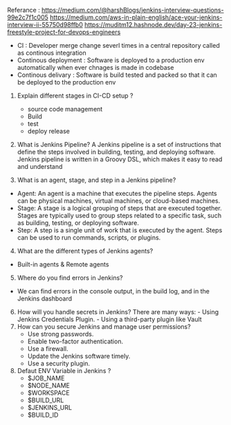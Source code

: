 Referance : https://medium.com/@harshBlogs/jenkins-interview-questions-99e2c7f1c005
            https://medium.com/aws-in-plain-english/ace-your-jenkins-interview-ii-55750d98ffb0
            https://muditm12.hashnode.dev/day-23-jenkins-freestyle-project-for-devops-engineers

- CI : Developer merge change severl times in a central repository  called as continous integration 
- Continous deployment : Software is deployed to a production env automatically when ever chnages is made in codebase 
- Continous delivary : Software is build tested and packed so that it can be deployed to the production env 

1) Explain different stages in CI-CD setup ?
   - source code management
   - Build
   - test
   - deploy release
2)  What is Jenkins Pipeline?
A Jenkins pipeline is a set of instructions that define the steps involved in building, testing, and deploying software. Jenkins pipeline is written in a Groovy DSL, which makes it easy to read and understand

3) What is an agent, stage, and step in a Jenkins pipeline?
  -  Agent: An agent is a machine that executes the pipeline steps. Agents can be physical machines, virtual machines, or cloud-based machines.
  -  Stage: A stage is a logical grouping of steps that are executed together. Stages are typically used to group steps related to a specific task, such as building, testing, or deploying software.
  -  Step: A step is a single unit of work that is executed by the agent. Steps can be used to run commands, scripts, or plugins.
4) What are the different types of Jenkins agents?
  - Built-in agents & Remote agents
5) Where do you find errors in Jenkins?
  - We can find errors in the console output, in the build log, and in the Jenkins dashboard

6) How will you handle secrets in Jenkins?
        There are many ways:
         - Using Jenkins Credentials Plugin.
        - Using a third-party plugin like Vault
7) How can you secure Jenkins and manage user permissions?
      - Use strong passwords.
      - Enable two-factor authentication.
      - Use a firewall.
      - Update the Jenkins software timely.
      - Use a security plugin.
8) Defaut ENV Variable in Jenkins ?
      - $JOB_NAME
      - $NODE_NAME
      - $WORKSPACE
      - $BUILD_URL
      - $JENKINS_URL
      - $BUILD_ID
